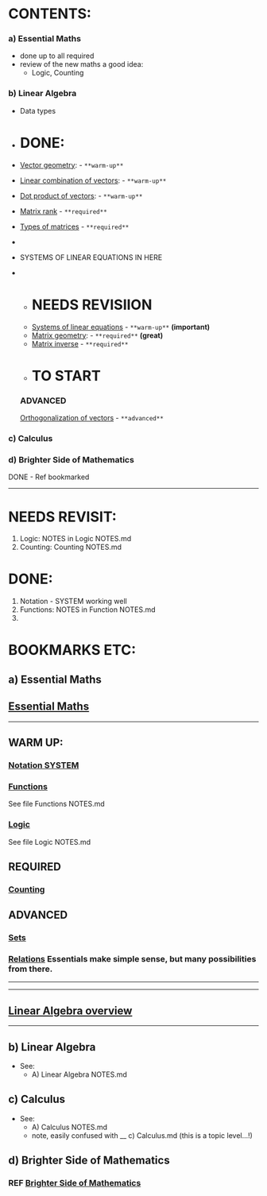# CONTENTS:
### a) Essential Maths
   - done up to all required
   - review of the new maths a good idea:
     - Logic, Counting
### b) Linear Algebra
   - Data types
   - # DONE:
   - [Vector geometry](http://web.archive.org/web/20210413224828/https://the-learning-machine.com/article/linear-algebra/vector-geometry): - `**warm-up**`
   - [Linear combination of vectors](http://web.archive.org/web/20210413224828/https://the-learning-machine.com/article/linear-algebra/linear-combination-of-vectors): - `**warm-up**`
   - [Dot product of vectors](http://web.archive.org/web/20210413224828/https://the-learning-machine.com/article/linear-algebra/dot-product-of-vectors): - `**warm-up**`
   - [Matrix rank](http://web.archive.org/web/20210413224828/https://the-learning-machine.com/article/linear-algebra/rank-of-a-matrix) - `**required**`
   - [Types of matrices](http://web.archive.org/web/20210413224828/https://the-learning-machine.com/article/linear-algebra/types-of-matrices) - `**required**`
   - 
- SYSTEMS OF LINEAR EQUATIONS IN HERE
- 
   - # NEEDS REVISIION
   - [Systems of linear equations](http://web.archive.org/web/20210413224828/https://the-learning-machine.com/article/linear-algebra/systems-of-linear-equations) - `**warm-up**`  **(important)**
   - [Matrix geometry](http://web.archive.org/web/20210413224828/https://the-learning-machine.com/article/linear-algebra/matrix-geometry): - `**required**` **(great)**
   - [Matrix inverse](http://web.archive.org/web/20210413224828/https://the-learning-machine.com/article/linear-algebra/matrix-inverse) - `**required**`
   - # TO START


   ### ADVANCED
   [Orthogonalization of vectors](http://web.archive.org/web/20210413224828/https://the-learning-machine.com/article/linear-algebra/orthogonalization-of-vectors) - `**advanced**`

### c) Calculus
### d) Brighter Side of Mathematics
   DONE - Ref bookmarked
_________________

# NEEDS REVISIT: 
1. Logic: NOTES in Logic NOTES.md
2. Counting: Counting NOTES.md

# DONE:
1. Notation - SYSTEM working well
2. Functions: NOTES in Function NOTES.md
3. 



# BOOKMARKS ETC:

## a) Essential Maths

## [Essential Maths](https://web.archive.org/web/20210413232311/https://the-learning-machine.com/article/math/overview)
_____________________
## WARM UP:

### [Notation SYSTEM](https://web.archive.org/web/20210413231704/https://the-learning-machine.com/article/math/notation)

### [Functions](https://web.archive.org/web/20210413231546/https://the-learning-machine.com/article/math/functions)
See file Functions NOTES.md

### [Logic](https://web.archive.org/web/20210413230731/https://the-learning-machine.com/article/math/logic)  
See file Logic NOTES.md

## REQUIRED

### [Counting](https://web.archive.org/web/20210413231103/https://the-learning-machine.com/article/math/counting)

## ADVANCED
### [Sets](https://web.archive.org/web/20210413214217/https://the-learning-machine.com/article/math/sets)

### [Relations](https://web.archive.org/web/20210413231744/https://the-learning-machine.com/article/math/relations) Essentials make simple sense, but many possibilities from there.


_____________________
_____________________

## [Linear Algebra overview](https://web.archive.org/web/20210515074540/https://the-learning-machine.com/article/linear-algebra/overview)
_____________________

## b) Linear Algebra
   - See:
     - A) Linear Algebra NOTES.md





## c) Calculus
   - See:
     - A) Calculus NOTES.md
     - note, easily confused with __ c) Calculus.md (this is a topic level...!) 
### []()


## d) Brighter Side of Mathematics

### REF [Brighter Side of Mathematics](https://www.youtube.com/c/brightsideofmaths/playlists?view=50&sort=dd&shelf_id=3)

